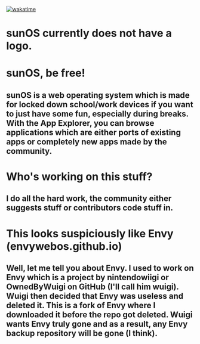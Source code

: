 [![wakatime](https://wakatime.com/badge/user/018b61ac-2a74-4c0b-ab5a-f4ed369ec8a1/project/018b6b6e-cb61-42e3-993e-27d4bd40fc6a.svg)](https://wakatime.com/badge/user/018b61ac-2a74-4c0b-ab5a-f4ed369ec8a1/project/018b6b6e-cb61-42e3-993e-27d4bd40fc6a)
# sunOS currently does not have a logo.

# sunOS, be free!
## sunOS is a web operating system which is made for locked down school/work devices if you want to just have some fun, especially during breaks. With the App Explorer, you can browse applications which are either ports of existing apps or completely new apps made by the community.

# Who's working on this stuff?
## I do all the hard work, the community either suggests stuff or contributors code stuff in.

# This looks suspiciously like Envy (envywebos.github.io)
## Well, let me tell you about Envy. I used to work on Envy which is a project by nintendowiigi or OwnedByWuigi on GitHub (I'll call him wuigi). Wuigi then decided that Envy was useless and deleted it. This is a fork of Envy where I downloaded it before the repo got deleted. Wuigi wants Envy truly gone and as a result, any Envy backup repository will be gone (I think).
